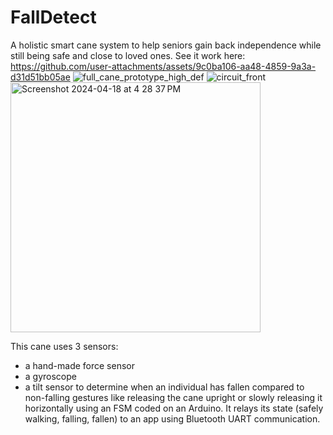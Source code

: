 # FallDetect

A holistic smart cane system to help seniors gain back independence while still being safe and close to loved ones.
See it work here: https://github.com/user-attachments/assets/9c0ba106-aa48-4859-9a3a-d31d51bb05ae
![full_cane_prototype_high_def](https://github.com/user-attachments/assets/1f9e5610-853e-4cff-b74b-5df3ae6e0a21)
![circuit_front](https://github.com/user-attachments/assets/be05aec2-8bfd-4b2f-bd41-456760e4a6ad)
<img width="400" alt="Screenshot 2024-04-18 at 4 28 37 PM" src="https://github.com/user-attachments/assets/3ba1789d-75ba-4eed-b30f-2b168add92a5">

This cane uses 3 sensors:
- a hand-made force sensor
- a gyroscope
- a tilt sensor
to determine when an individual has fallen compared to non-falling gestures like releasing the cane upright or slowly releasing it horizontally using an FSM coded on an Arduino. It relays its state (safely walking, falling, fallen) to an app using Bluetooth UART communication.
